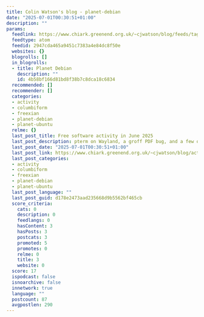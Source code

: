 ```yaml
---
title: Colin Watson's blog - planet-debian
date: "2025-07-01T00:30:51+01:00"
description: ""
params:
  feedlink: https://www.chiark.greenend.org.uk/~cjwatson/blog/feeds/tag/planet-debian.atom.xml
  feedtype: atom
  feedid: 2947cda465a9451c7383a4e84dc8f50e
  websites: {}
  blogrolls: []
  in_blogrolls:
  - title: Planet Debian
    description: ""
    id: 4b58bf166d81bd8f38b7c8dca18c6834
  recommended: []
  recommender: []
  categories:
  - activity
  - columbiform
  - freexian
  - planet-debian
  - planet-ubuntu
  relme: {}
  last_post_title: Free software activity in June 2025
  last_post_description: pterm on Wayland, a groff PDF bug, and a few other odds and ends.
  last_post_date: "2025-07-01T00:30:51+01:00"
  last_post_link: https://www.chiark.greenend.org.uk/~cjwatson/blog/activity-2025-06.html
  last_post_categories:
  - activity
  - columbiform
  - freexian
  - planet-debian
  - planet-ubuntu
  last_post_language: ""
  last_post_guid: d178e2473aad235668d9b5562bf465cb
  score_criteria:
    cats: 0
    description: 0
    feedlangs: 0
    hasContent: 3
    hasPosts: 3
    postcats: 3
    promoted: 5
    promotes: 0
    relme: 0
    title: 3
    website: 0
  score: 17
  ispodcast: false
  isnoarchive: false
  innetwork: true
  language: ""
  postcount: 87
  avgpostlen: 290
---
```

